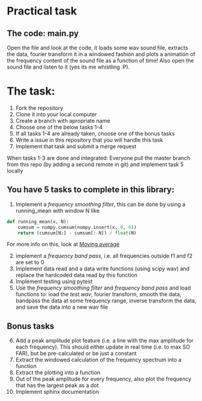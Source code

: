 Practical task
==============

## The code: main.py
Open the file and look at the code, it loads some wav sound file, extracts the data, fourier transform it in a windowed fashion and plots a animation of the frequency content of the sound file as a function of time! Also open the sound file and listen to it (yes its me whistling :P).

# The task:
1. Fork the repository
2. Clone it into your local computer
3. Create a branch with apropriate name
4. Choose one of the below tasks 1-4
5. If all tasks 1-4 are already taken, choose one of the bonus tasks
6. Write a issue in this repository that you will handle this task
7. Implement that task and submit a merge request

When tasks 1-3 are done and integrated:
Everyone pull the master branch from this repo (by adding a second remote in git) and implement task 5 locally

## You have 5 tasks to complete in this library:
1. Implement a _frequency smoothing filter_, this can be done by using a running_mean with window N like

```python
def running_mean(x, N):
    cumsum = numpy.cumsum(numpy.insert(x, 0, 0)) 
    return (cumsum[N:] - cumsum[:-N]) / float(N)
```

For more info on this, look at [Moving average](https://en.wikipedia.org/wiki/Moving_average)

2. implement a _frequency band pass_, i.e. all frequencies outside f1 and f2 are set to 0
3. Implement data read and a data write functions (using scipy wav) and replace the hardcoded data read by this function
4. Implement testing using pytest
5. Use the _frequency smoothing filter_ and _frequency band pass_ and load functions to: load the *test.wav*, fourier transform, smooth the data, bandpass the data at some frequency range, inverse transform the data, and save the data into a new wav file

## Bonus tasks

6. Add a peak amplitude plot feature (i.e. a line with the max amplitude for each frequency). This should either update in real time (i.e. to max SO FAR), but be pre-calculated or be just a constant
7. Extract the windowed calculation of the frequency spectrum into a function
8. Extract the plotting into a function
9. Out of the peak amplitude for every frequency, also plot the frequency that has the largest peak as a dot
10. Implement sphinx documentation
